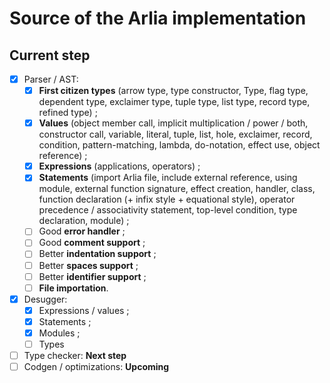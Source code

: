 # Source of the Arlia implementation

## Current step

- [x] Parser / AST:
  - [x] **First citizen types** (arrow type, type constructor, Type, flag type, dependent type, exclaimer type, tuple type, list type, record type, refined type) ;
  - [x] **Values** (object member call, implicit multiplication / power / both, constructor call, variable, literal, tuple, list, hole, exclaimer, record, condition, pattern-matching, lambda, do-notation, effect use, object reference) ;
  - [x] **Expressions** (applications, operators) ;
  - [x] **Statements** (import Arlia file, include external reference, using module, external function signature, effect creation, handler, class, function declaration (+ infix style + equational style), operator precedence / associativity statement, top-level condition, type declaration, module) ;
  - [ ] Good **error handler** ;
  - [ ] Good **comment support** ;
  - [ ] Better **indentation support** ;
  - [ ] Better **spaces support** ;
  - [ ] Better **identifier support** ;
  - [ ] **File importation**.
- [x] Desugger:
  - [x] Expressions / values ;
  - [x] Statements ;
  - [x] Modules ;
  - [ ] Types
- [ ] Type checker: **Next step**
- [ ] Codgen / optimizations: **Upcoming**